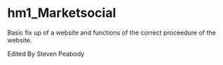 # hm1_Marketsocial

Basic fix up of a website and functions of the correct proceedure of the website.

Edited By Steven Peabody
